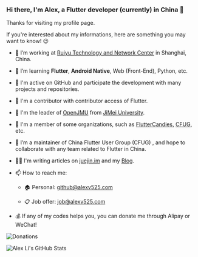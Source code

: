 ### Hi there, I'm Alex, a Flutter developer (currently) in China 👋

Thanks for visiting my profile page.

If you're interested about my informations, here are something you may want to know! 😉

- 🏢 I’m working at [Ruiyu Technology and Network Center](http://www.mobdatas.com/) in Shanghai, China.

- 🌱 I’m learning **Flutter**, **Android Native**, Web (Front-End), Python, etc.

- 🚀 I'm active on GitHub and participate the development with many projects and repositories.

- 🏅 I'm a contributor with contributor access of Flutter.

- 🏫 I'm the leader of [OpenJMU](https://github.com/openjmu) from [JiMei University](https://english.jmu.edu.cn/).

- 🤝 I'm a member of some organizations, such as [FlutterCandies](https://github.com/fluttercandies), [CFUG](https://github.com/cfug), etc.

- 👯 I’m a maintainer of China Flutter User Group (CFUG) , and hope to collaborate with any team related to Flutter in China.

- ✍🏻 I'm writing articles on [juejin.im](https://juejin.im/user/606586150596360) and my [Blog](https://blog.alexv525.com/).

- 📫 How to reach me:

  - 🏠 Personal: github@alexv525.com
  
  - 📋 Job offer: job@alexv525.com

- 💰 If any of my codes helps you, you can donate me through Alipay or WeChat!

![Donations](https://tva1.sinaimg.cn/large/007S8ZIlgy1ggxu0v4n7jj30m80b4wn5.jpg?)

![Alex Li's GitHub Stats](https://github-readme-stats.vercel.app/api?username=alexv525&show_icons=true&theme=dracula)
